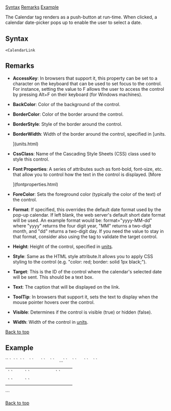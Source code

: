 # <CalendarLink>

<a name="top"></a>

[Syntax](#syntax) [Remarks](#remarks) [Example](#example)

The Calendar tag renders as a push-button at run-time. When clicked, a calendar date-picker pops up to enable the user to select a date.

<a name="syntax"></a>

## Syntax

    <CalendarLink

## Remarks

<a name="remarks"></a>

*   **AccessKey**: In browsers that support it, this property can be set to a character on the keyboard that can be used to set focus to the control. For instance, setting the value to F allows the user to access the control by pressing Alt+F on their keyboard (for Windows machines).  

*   **BackColor**: Color of the background of the control.  

*   **BorderColor**: Color of the border around the control.  

*   **BorderStyle**: Style of the border around the control.  

*   **BorderWidth**: Width of the border around the control, specified in [units.  

    ](units.html)
*   **CssClass**: Name of the Cascading Style Sheets (CSS) class used to style this control.  

*   **Font Properties**: A series of attributes such as font-bold, font-size, etc. that allow you to control how the text in the control is displayed. [More  

    ](fontproperties.html)
*   **ForeColor**: Sets the foreground color (typically the color of the text) of the control.  

*   **Format**: If specified, this overrides the default date format used by the pop-up calendar. If left blank, the web server's default short date format will be used. An example format would be: format="yyyy-MM-dd" where "yyyy" returns the four digit year, "MM" returns a two-digit month, and "dd" returns a two-digit day. If you need the value to stay in that format, consider also using the <validate type="regex"> tag to validate the target control.  

*   **Height**: Height of the control, specified in [units](units.html).  

*   **Style**: Same as the HTML style attribute.It allows you to apply CSS styling to the control (e.g. "color: red; border: solid 1px black;").  

*   **Target**: This is the ID of the control where the calendar's selected date will be sent. This should be a text box.  

*   **Text**: The caption that will be displayed on the link.  

*   **ToolTip**: In browsers that support it, sets the text to display when the mouse pointer hovers over the control.  

*   **Visible**: Determines if the control is visible (true) or hidden (false).  

*   **Width**: Width of the control in [units](units.html).

[Back to top](#top)<a name="example"></a>

## Example

<div>`<AddForm>`  
`  <SubmitCommand CommandText="INSERT INTO Users(FirstName, LastName) VALUES(@FirstName, @LastName)" />`  
`  <table>`  
`    <tr>`  
`      <td>`  
`         <Label For="txtEventDate" Text="Event Date" />`  
`         <TextBox Id="txtEventDate" DataField="EvtDate" DataType="datetime" />  
         <CalendarLink Text="Select Date" Target="txtEventDate" Format="yyyy-MM-dd" />`  
`       </td>`  
`    </tr>`  
`    ...`  
`    <tr>`  
`      <td colspan="2">`  
`        <AddButton Text="Add"/> <CancelButton Text="Cancel"/>`  
`      </td>`  
`    </tr>`  
`  </table>  
``</AddForm>`</div>

[Back to top](#top)